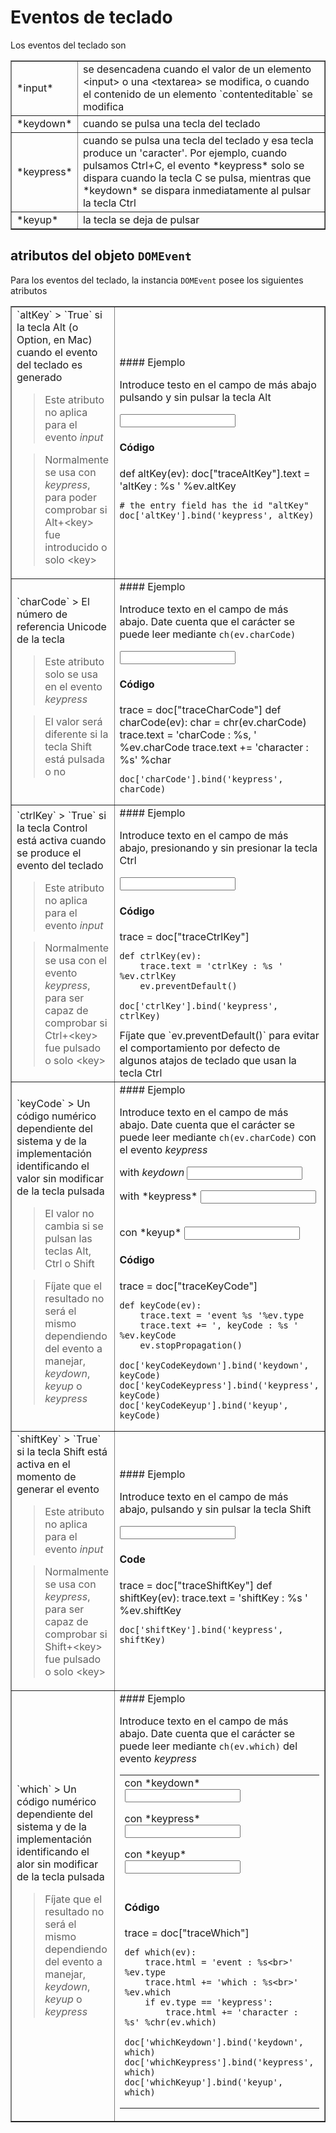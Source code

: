 Eventos de teclado
=================

<script type="text/python">
from browser import doc, alert
</script>

Los eventos del teclado son

<table cellpadding=3 border=1>
<tr>
<td>*input*</td>
<td>se desencadena cuando el valor de un elemento &lt;input&gt; o una &lt;textarea&gt; se modifica, o cuando el contenido de un elemento `contenteditable` se modifica
</td>
</tr>

<tr>
<td>*keydown*</td><td>cuando se pulsa una tecla del teclado</td>
</tr>

<tr><td>*keypress*</td><td>cuando se pulsa una tecla del teclado y esa tecla produce un 'caracter'. Por ejemplo, cuando pulsamos Ctrl+C, el evento *keypress* solo se dispara cuando la tecla C se pulsa, mientras que *keydown* se dispara inmediatamente al pulsar la tecla Ctrl</td></tr>

<tr><td>*keyup*</td><td>la tecla se deja de pulsar</td></tr>

</table>

atributos del objeto `DOMEvent`
-------------------------------

Para los eventos del teclado, la instancia `DOMEvent` posee los siguientes atributos

<table border=1 cellpadding=5>

<tr>
<td>
`altKey`
> `True` si la tecla Alt (o Option, en Mac) cuando el evento del teclado es generado

> Este atributo no aplica para el evento *input*

> Normalmente se usa con *keypress*, para poder comprobar si Alt+&lt;key&gt; fue introducido o solo &lt;key&gt;
</td>
<td>
#### Ejemplo

Introduce testo en el campo de más abajo pulsando y sin pulsar la tecla Alt
<p><input id="altKey" value=""></input>&nbsp;<span id="traceAltKey">&nbsp;</span>

#### Código

<div id="codeAltKey">
    def altKey(ev):
        doc["traceAltKey"].text = 'altKey : %s ' %ev.altKey
        
    # the entry field has the id "altKey"
    doc['altKey'].bind('keypress', altKey)
</div>
</td>
</tr>

<td>
`charCode`
> El número de referencia Unicode de la tecla

> Este atributo solo se usa en el evento *keypress*

> El valor será diferente si la tecla Shift está pulsada o no
</td>
<td>
#### Ejemplo

Introduce texto en el campo de más abajo. Date cuenta que el carácter se puede leer mediante `ch(ev.charCode)`

<input id="charCode" value=""></input>&nbsp;<span id="traceCharCode">&nbsp;</span>

#### Código

<div id="codeCharCode">
    trace = doc["traceCharCode"]
    def charCode(ev):
        char = chr(ev.charCode)
        trace.text = 'charCode : %s, ' %ev.charCode
        trace.text += 'character : %s' %char
    
    doc['charCode'].bind('keypress', charCode)
</div>
</td>

<tr>
<td>
`ctrlKey`
> `True` si la tecla Control está activa cuando se produce el evento del teclado

> Este atributo no aplica para el evento *input*

> Normalmente se usa con el evento *keypress*, para ser capaz de comprobar si Ctrl+&lt;key&gt; fue pulsado o solo &lt;key&gt;</td>
<td>
#### Ejemplo

Introduce texto en el campo de más abajo, presionando y sin presionar la tecla Ctrl

<input id="ctrlKey" value=""></input>
&nbsp;<span id="traceCtrlKey">&nbsp;</span>

#### Código

<div id="codeCtrlKey">
    trace = doc["traceCtrlKey"]
    
    def ctrlKey(ev):
        trace.text = 'ctrlKey : %s ' %ev.ctrlKey
        ev.preventDefault()
    
    doc['ctrlKey'].bind('keypress', ctrlKey)
</div>
Fíjate que `ev.preventDefault()` para evitar el comportamiento por defecto de algunos atajos de teclado que usan la tecla Ctrl

</td>
</tr>

<tr>
<td>
`keyCode`
> Un código numérico dependiente del sistema y de la implementación identificando el valor sin modificar de la tecla pulsada

> El valor no cambia si se pulsan las teclas Alt, Ctrl o Shift

> Fíjate que el resultado no será el mismo dependiendo del evento a manejar, *keydown*, *keyup* o *keypress*
</td>
<td>
#### Ejemplo

Introduce texto en el campo de más abajo. Date cuenta que el carácter se puede leer mediante `ch(ev.charCode)` con el evento *keypress*

with *keydown* <input id="keyCodeKeydown" value=""></input>

<p>with *keypress* <input id="keyCodeKeypress" value=""></input>
&nbsp;<span id="traceKeyCode">&nbsp;</span>

<p>con *keyup* <input id="keyCodeKeyup" value=""></input>

#### Código

<div id="codeKeyCode">
    trace = doc["traceKeyCode"]
    
    def keyCode(ev):
        trace.text = 'event %s '%ev.type
        trace.text += ', keyCode : %s ' %ev.keyCode
        ev.stopPropagation()
    
    doc['keyCodeKeydown'].bind('keydown', keyCode)
    doc['keyCodeKeypress'].bind('keypress', keyCode)
    doc['keyCodeKeyup'].bind('keyup', keyCode)
</div>

</td>
</tr>

<tr>
<td>
`shiftKey`
> `True` si la tecla Shift está activa en el momento de generar el evento

> Este atributo no aplica para el evento *input*

> Normalmente se usa con *keypress*, para ser capaz de comprobar si Shift+&lt;key&gt; fue pulsado o solo &lt;key&gt;</td>
</td>
<td>
#### Ejemplo

Introduce texto en el campo de más abajo, pulsando y sin pulsar la tecla Shift

<input id="shiftKey" value=""></input>
&nbsp;<span id="traceShiftKey">&nbsp;</span>

#### Code

<div id="codeShiftKey">
    trace = doc["traceShiftKey"]
    def shiftKey(ev):
        trace.text = 'shiftKey : %s ' %ev.shiftKey

    doc['shiftKey'].bind('keypress', shiftKey)
</div>
</td>
</tr>

<tr>
<td>
`which`
> Un código numérico dependiente del sistema y de la implementación identificando el alor sin modificar de la tecla pulsada

> Fíjate que el resultado no será el mismo dependiendo del evento a manejar, *keydown*, *keyup* o *keypress*
</td>
<td>
#### Ejemplo

Introduce texto en el campo de más abajo. Date cuenta que el carácter se puede leer mediante `ch(ev.which)` del evento *keypress*


<table>
<tr>
<td>
con *keydown* <input id="whichKeydown"></input>

<p>con *keypress* <input id="whichKeypress"></input>

<p>con *keyup* <input id="whichKeyup"></input>

 </td>
 <td>
 <span id="traceWhich">&nbsp;</span>
 </td>
 </tr>
 <tr>
 <td colspan=2>
 
#### Código

 <div id="codeWhich">
    trace = doc["traceWhich"]

    def which(ev):
        trace.html = 'event : %s<br>' %ev.type
        trace.html += 'which : %s<br>' %ev.which
        if ev.type == 'keypress':
            trace.html += 'character : %s' %chr(ev.which)

    doc['whichKeydown'].bind('keydown', which)
    doc['whichKeypress'].bind('keypress', which)
    doc['whichKeyup'].bind('keyup', which)
 </div>
 </td>
 </tr>
 </table>
</td>
</tr>
</table>

<script type="text/python">
exec(doc["codeAltKey"].text)
exec(doc["codeCharCode"].text)
exec(doc["codeCtrlKey"].text)
exec(doc["codeKeyCode"].text)
exec(doc["codeShiftKey"].text)
exec(doc["codeWhich"].text)
</script>